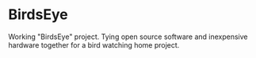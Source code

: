 # BirdsEye
Working "BirdsEye" project. Tying open source software and inexpensive hardware together for a bird watching home project.
